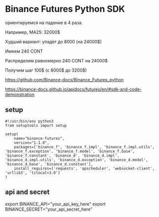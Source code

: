 # Binance Futures Python SDK

ориентируемся на падение в 4 раза.

Например, МА25: 32000$

Худший вариант: упадет до 8000 (на 24000$)

Имеем 240 CONT

Распределим равномерно 240 CONT на 24000$

Получим шаг 100$ (c 8000$ до 3200$)



https://github.com/Binance-docs/Binance_Futures_python

https://binance-docs.github.io/apidocs/futures/en/#sdk-and-code-demonstration

## setup


```
#!/usr/bin/env python3
from setuptools import setup

setup(
    name="binance-futures",
    version="1.1.0",
    packages=['binance_f', 'binance_f.impl', 'binance_f.impl.utils', 'binance_f.exception', 'binance_f.model', 'binance_f.base', 'binance_f.constant', 'binance_d', 'binance_d.impl', 'binance_d.impl.utils', 'binance_d.exception', 'binance_d.model', 'binance_d.base', 'binance_d.constant'],
    install_requires=['requests', 'apscheduler', 'websocket-client', 'urllib3', 'tzlocal<3.0']
)
```


## api and secret

export BINANCE_API="your_api_key_here"
export BINANCE_SECRET="your_api_secret_here"
